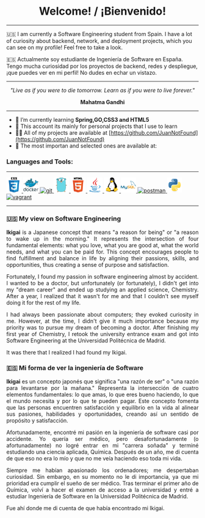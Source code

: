 

<h1 align="center"> Welcome! / ¡Bienvenido! </h1>

---

<p  font-weight: bold;">🇺🇸 I am currently a Software Engineering student from Spain. I have a lot of curiosity about backend, network, and deployment projects, which you can see on my profile! Feel free to take a look.</p>

<p font-weight: bold;">🇪🇸 Actualmente soy estudiante de Ingeniería de Software en España. Tengo mucha curiosidad por los proyectos de backend, redes y despliegue, ¡que puedes ver en mi perfil! No dudes en echar un vistazo.</p>

---

<p align="center"><i>"Live as if you were to die tomorrow. Learn as if you were to live forever."</i></p>
<p align="center"><b>Mahatma Gandhi</b></p>

---

- 🌱 I’m currently learning **Spring,GO,CSS3 and HTML5**
- 🥇 This account its mainly for personal projects that I use to learn
- 👨‍💻 All of my projects are available at [https://github.com/JuanNotFound](https://github.com/JuanNotFound)
- 🎨 The most importan and selected ones are available at: 

<p align="left">
</p>

<h3 align="left">Languages and Tools:</h3>

---

<p align="left"> <a href="https://www.w3schools.com/css/" target="_blank" rel="noreferrer"> <img src="https://raw.githubusercontent.com/devicons/devicon/master/icons/css3/css3-original-wordmark.svg" alt="css3" width="40" height="40"/> </a> <a href="https://www.docker.com/" target="_blank" rel="noreferrer"> <img src="https://raw.githubusercontent.com/devicons/devicon/master/icons/docker/docker-original-wordmark.svg" alt="docker" width="40" height="40"/> </a> <a href="https://git-scm.com/" target="_blank" rel="noreferrer"> <img src="https://www.vectorlogo.zone/logos/git-scm/git-scm-icon.svg" alt="git" width="40" height="40"/> </a> <a href="https://golang.org" target="_blank" rel="noreferrer"> <img src="https://raw.githubusercontent.com/devicons/devicon/master/icons/go/go-original.svg" alt="go" width="40" height="40"/> </a> <a href="https://www.w3.org/html/" target="_blank" rel="noreferrer"> <img src="https://raw.githubusercontent.com/devicons/devicon/master/icons/html5/html5-original-wordmark.svg" alt="html5" width="40" height="40"/> </a> <a href="https://www.java.com" target="_blank" rel="noreferrer"> <img src="https://raw.githubusercontent.com/devicons/devicon/master/icons/java/java-original.svg" alt="java" width="40" height="40"/> </a> <a href="https://www.linux.org/" target="_blank" rel="noreferrer"> <img src="https://raw.githubusercontent.com/devicons/devicon/master/icons/linux/linux-original.svg" alt="linux" width="40" height="40"/> </a> <a href="https://www.mysql.com/" target="_blank" rel="noreferrer"> <img src="https://raw.githubusercontent.com/devicons/devicon/master/icons/mysql/mysql-original-wordmark.svg" alt="mysql" width="40" height="40"/> </a> <a href="https://postman.com" target="_blank" rel="noreferrer"> <img src="https://www.vectorlogo.zone/logos/getpostman/getpostman-icon.svg" alt="postman" width="40" height="40"/> </a> <a href="https://www.python.org" target="_blank" rel="noreferrer"> <img src="https://raw.githubusercontent.com/devicons/devicon/master/icons/python/python-original.svg" alt="python" width="40" height="40"/> </a> <a href="https://www.vagrantup.com/" target="_blank" rel="noreferrer"> <img src="https://www.vectorlogo.zone/logos/vagrantup/vagrantup-icon.svg" alt="vagrant" width="40" height="40"/> </a> </p>

---

<h3> 🇺🇸 My view on Software Engineering </h3>

<p style="text-align: justify;"><strong>Ikigai</strong> is a Japanese concept that means "a reason for being" or "a reason to wake up in the morning." It represents the intersection of four fundamental elements: what you love, what you are good at, what the world needs, and what you can be paid for. This concept encourages people to find fulfillment and balance in life by aligning their passions, skills, and opportunities, thus creating a sense of purpose and satisfaction.</p>

<p style="text-align: justify;">Fortunately, I found my passion in software engineering almost by accident. I wanted to be a doctor, but unfortunately (or fortunately), I didn't get into my "dream career" and ended up studying an applied science, Chemistry. After a year, I realized that it wasn't for me and that I couldn't see myself doing it for the rest of my life.</p>

<p style="text-align: justify;">I had always been passionate about computers; they evoked curiosity in me. However, at the time, I didn't give it much importance because my priority was to pursue my dream of becoming a doctor. After finishing my first year of Chemistry, I retook the university entrance exam and got into Software Engineering at the Universidad Politécnica de Madrid.</p>

<p style="text-align: justify;">It was there that I realized I had found my Ikigai.</p>

<h3> 🇪🇸 Mi forma de ver la ingeniería de Software </h3>

<p style="text-align: justify;"><strong>Ikigai</strong> es un concepto japonés que significa "una razón de ser" o "una razón para levantarse por la mañana." Representa la intersección de cuatro elementos fundamentales: lo que amas, lo que eres bueno haciendo, lo que el mundo necesita y por lo que te pueden pagar. Este concepto fomenta que las personas encuentren satisfacción y equilibrio en la vida al alinear sus pasiones, habilidades y oportunidades, creando así un sentido de propósito y satisfacción.</p>

<p style="text-align: justify;">Afortunadamente, encontré mi pasión en la ingeniería de software casi por accidente. Yo quería ser médico, pero desafortunadamente (o afortunadamente) no logré entrar en mi "carrera soñada" y terminé estudiando una ciencia aplicada, Química. Después de un año, me di cuenta de que eso no era lo mío y que no me veía haciendo eso toda mi vida.</p>

<p style="text-align: justify;">Siempre me habían apasionado los ordenadores; me despertaban curiosidad. Sin embargo, en su momento no le di importancia, ya que mi prioridad era cumplir el sueño de ser médico. Tras terminar el primer año de Química, volví a hacer el examen de acceso a la universidad y entré a estudiar Ingeniería de Software en la Universidad Politécnica de Madrid.</p>

<p style="text-align: justify;">Fue ahí donde me di cuenta de que había encontrado mi Ikigai.</p>

